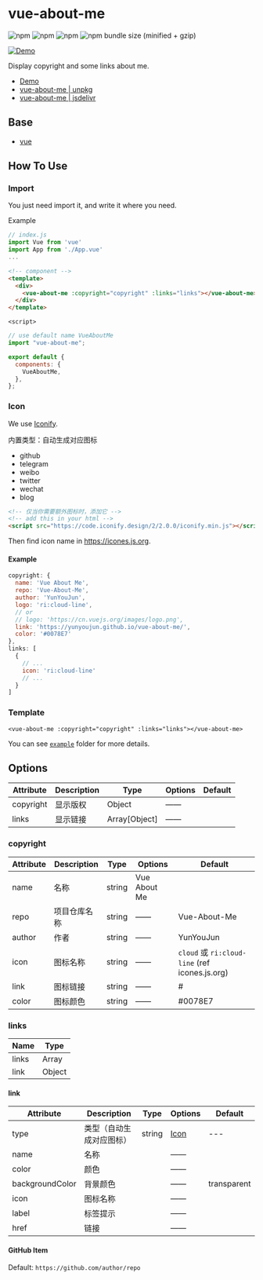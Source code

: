# vue-about-me

![npm](https://img.shields.io/npm/v/vue-about-me.svg?style=for-the-badge)
![npm](https://img.shields.io/npm/dt/vue-about-me.svg?style=for-the-badge)
![npm](https://img.shields.io/npm/l/vue-about-me.svg?style=for-the-badge)
![npm bundle size (minified + gzip)](https://img.shields.io/bundlephobia/minzip/vue-about-me.svg?style=for-the-badge)

[![Demo](https://github.com/YunYouJun/vue-about-me/workflows/Demo/badge.svg)](https://yunyoujun.github.io/vue-about-me/)

Display copyright and some links about me.

- [Demo](https://yunyoujun.github.io/vue-about-me/)
- [vue-about-me | unpkg](https://unpkg.com/vue-about-me)
- [vue-about-me | jsdelivr](https://cdn.jsdelivr.net/npm/vue-about-me)

## Base

- [vue](https://cn.vuejs.org/)

## How To Use

### Import

You just need import it, and write it where you need.

Example

```js
// index.js
import Vue from 'vue'
import App from './App.vue'
...
```

```html
<!-- component -->
<template>
  <div>
    <vue-about-me :copyright="copyright" :links="links"></vue-about-me>
  </div>
</template>
```

`<script>`

```js
// use default name VueAboutMe
import "vue-about-me";

export default {
  components: {
    VueAboutMe,
  },
};
```

### Icon

We use [Iconify](https://iconify.design/).

内置类型：自动生成对应图标

- github
- telegram
- weibo
- twitter
- wechat
- blog

```html
<!-- 仅当你需要额外图标时，添加它 -->
<!-- add this in your html -->
<script src="https://code.iconify.design/2/2.0.0/iconify.min.js"></script>
```

Then find icon name in <https://icones.js.org>.

#### Example

```js
copyright: {
  name: 'Vue About Me',
  repo: 'Vue-About-Me',
  author: 'YunYouJun',
  logo: 'ri:cloud-line',
  // or
  // logo: 'https://cn.vuejs.org/images/logo.png',
  link: 'https://yunyoujun.github.io/vue-about-me/',
  color: '#0078E7'
},
links: [
  {
    // ...
    icon: 'ri:cloud-line'
    // ...
  }
]
```

### Template

```vue
<vue-about-me :copyright="copyright" :links="links"></vue-about-me>
```

You can see [`example`](https://github.com/YunYouJun/vue-about-me/tree/master/example) folder for more details.

## Options

| Attribute | Description | Type          | Options | Default |
| --------- | ----------- | ------------- | ------- | ------- |
| copyright | 显示版权    | Object        | ——      |
| links     | 显示链接    | Array[Object] | ——      |

### copyright

| Attribute | Description  | Type   | Options      | Default                                        |
| --------- | ------------ | ------ | ------------ | ---------------------------------------------- |
| name      | 名称         | string | Vue About Me |
| repo      | 项目仓库名称 | string | ——           | Vue-About-Me                                   |
| author    | 作者         | string | ——           | YunYouJun                                      |
| icon      | 图标名称     | string | ——           | `cloud` 或 `ri:cloud-line` (ref icones.js.org) |
| link      | 图标链接     | string | ——           | #                                              |
| color     | 图标颜色     | string | ——           | #0078E7                                        |

### links

| Name  | Type   |
| ----- | ------ |
| links | Array  |
| link  | Object |

#### link

| Attribute       | Description              | Type   | Options       | Default     |
| --------------- | ------------------------ | ------ | ------------- | ----------- |
| type            | 类型（自动生成对应图标） | string | [Icon](#Icon) | ---         |
| name            | 名称                     |        | ——            |
| color           | 颜色                     |        | ——            |
| backgroundColor | 背景颜色                 |        | ——            | transparent |
| icon            | 图标名称                 |        | ——            |
| label           | 标签提示                 |        | ——            |
| href            | 链接                     |        | ——            |

#### GitHub Item

Default: `https://github.com/author/repo`
